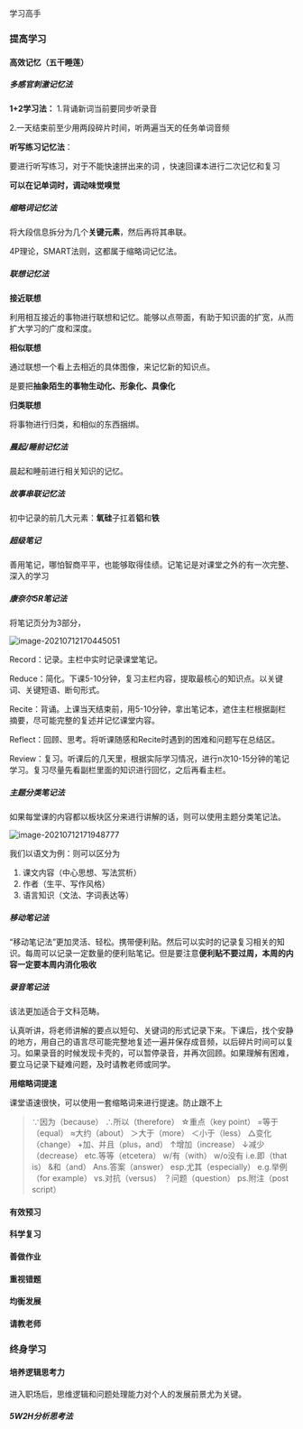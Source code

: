 学习高手

### 提高学习

#### 高效记忆（五干睡莲）

##### 多感官刺激记忆法

**1+2学习法：**
1.背诵新词当前要同步听录音

2.一天结束前至少用两段碎片时间，听两遍当天的任务单词音频

**听写练习记忆法**：

要进行听写练习，对于不能快速拼出来的词 ，快速回课本进行二次记忆和复习

**可以在记单词时，调动味觉嗅觉**

##### 缩略词记忆法

将大段信息拆分为几个**关键元素**，然后再将其串联。

4P理论，SMART法则，这都属于缩略词记忆法。

##### 联想记忆法

**接近联想**

利用相互接近的事物进行联想和记忆。能够以点带面，有助于知识面的扩宽，从而扩大学习的广度和深度。

**相似联想**

通过联想一个看上去相近的具体图像，来记忆新的知识点。

是要把**抽象陌生的事物生动化、形象化、具像化**

**归类联想**

将事物进行归类，和相似的东西捆绑。

##### 晨起/睡前记忆法

晨起和睡前进行相关知识的记忆。

##### 故事串联记忆法

初中记录的前几大元素：**氧硅**子扛着**铝**和**铁**

##### 超级笔记

善用笔记，哪怕智商平平，也能够取得佳绩。记笔记是对课堂之外的有一次完整、深入的学习

##### 康奈尔5R笔记法

将笔记页分为3部分，

![image-20210712170445051](http://cdn.qiniu.kailaisii.com/typora/20210712170445-334250.png)

Record：记录。主栏中实时记录课堂笔记。

Reduce：简化。下课5-10分钟，复习主栏内容，提取最核心的知识点。以关键词、关键短语、断句形式。

Recite：背诵。上课当天结束前，用5-10分钟，拿出笔记本，遮住主栏根据副栏摘要，尽可能完整的复述并记忆课堂内容。

Reflect：回顾、思考。将听课随感和Recite时遇到的困难和问题写在总结区。

Review：复习。听课后的几天里，根据实际学习情况，进行n次10-15分钟的笔记学习。复习尽量先看副栏里面的知识进行回忆，之后再看主栏。

##### 主题分类笔记法

如果每堂课的内容都以板块区分来进行讲解的话，则可以使用主题分类笔记法。

![image-20210712171948777](C:\Users\Administrator\AppData\Roaming\Typora\typora-user-images\image-20210712171948777.png)

我们以语文为例：则可以区分为

1. 课文内容（中心思想、写法赏析）
2. 作者（生平、写作风格）
3. 语言知识（文法、字词表达等）

##### 移动笔记法

“移动笔记法”更加灵活、轻松。携带便利贴。然后可以实时的记录复习相关的知识。每周可以记录一定数量的便利贴笔记。但是要注意**便利贴不要过周，本周的内容一定要本周内消化吸收**

##### 录音笔记法

该法更加适合于文科范畴。

认真听讲，将老师讲解的要点以短句、关键词的形式记录下来。下课后，找个安静的地方，用自己的语言尽可能完整地复述一遍并保存成音频，以后碎片时间可以复习。如果录音的时候发现卡壳的，可以暂停录音，并再次回顾。如果理解有困难，要立马记录下疑难问题，及时请教老师或同学。

**用缩略词提速**

课堂语速很快，可以使用一套缩略词来进行提速。防止跟不上

> ∵因为（because）
> ∴所以（therefore）
> ☆重点（key point）
> =等于（equal）
> ≈大约（about）
> ＞大于（more）
> ＜小于（less）
> △变化（change）
> +加、并且（plus，and）
> ↑增加（increase）
> ↓减少（decrease）
> etc.等等（etcetera）
> w/有（with）
> w/o没有
> i.e.即（that is）
> &和（and）
> Ans.答案（answer）
> esp.尤其（especially）
> e.g.举例（for example）
> vs.对抗（versus）
> ？问题（question）
> ps.附注（post script）

#### 有效预习

#### 科学复习

#### 善做作业

#### 重视错题

#### 均衡发展

#### 请教老师

### 终身学习

#### 培养逻辑思考力

进入职场后，思维逻辑和问题处理能力对个人的发展前景尤为关键。

##### 5W2H分析思考法
